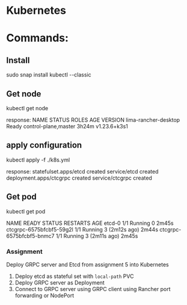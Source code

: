 
# Kubernetes 
# Commands:
## Install 
sudo snap install kubectl --classic

## Get node
kubectl get node

response:
NAME                   STATUS   ROLES                  AGE     VERSION
lima-rancher-desktop   Ready    control-plane,master   3h24m   v1.23.6+k3s1

## apply configuration
kubectl apply -f ./k8s.yml

response: 
statefulset.apps/etcd created
service/etcd created
deployment.apps/ctcgrpc created
service/ctcgrpc created

## Get pod
kubectl get pod

NAME                       READY   STATUS    RESTARTS        AGE
etcd-0                     1/1     Running   0               2m45s
ctcgrpc-6575bfcbf5-59g2l   1/1     Running   3 (2m12s ago)   2m44s
ctcgrpc-6575bfcbf5-bnmc7   1/1     Running   3 (2m11s ago)   2m45s

### Assignment

Deploy GRPC server and Etcd from assignment 5 into Kubernetes

1. Deploy etcd as stateful set with `local-path` PVC
2. Deploy GRPC server as Deployment
3. Connect to GRPC server using GRPC client using Rancher port forwarding or NodePort
